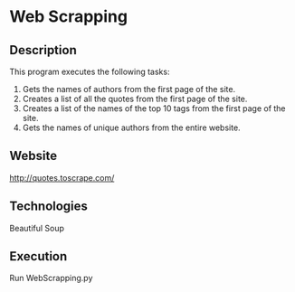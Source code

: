 # Web Scrapping 

## Description
This program executes the following tasks:
1. Gets the names of authors from the first page of the site.
2. Creates a list of all the quotes from the first page of the site.
3. Creates a list of the names of the top 10 tags from the first page of the site.
4. Gets the names of unique authors from the entire website.

## Website
http://quotes.toscrape.com/

## Technologies
Beautiful Soup

## Execution
Run WebScrapping.py

